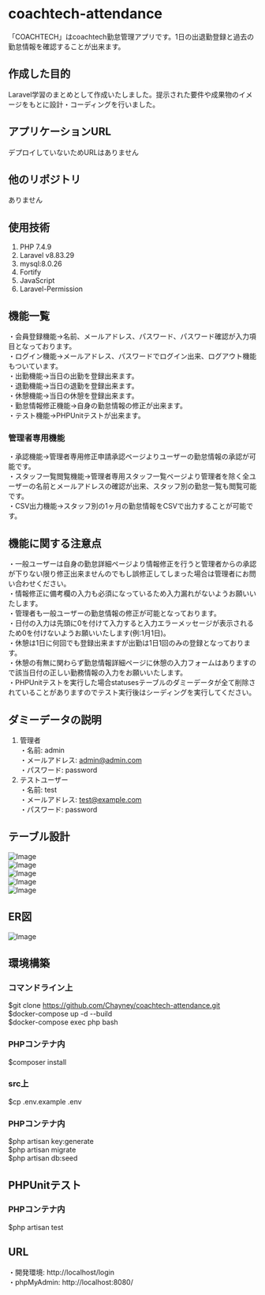 # coachtech-attendance
「COACHTECH」はcoachtech勤怠管理アプリです。1日の出退勤登録と過去の勤怠情報を確認することが出来ます。

## 作成した目的
Laravel学習のまとめとして作成いたしました。提示された要件や成果物のイメージをもとに設計・コーディングを行いました。

## アプリケーションURL
デプロイしていないためURLはありません

## 他のリポジトリ
ありません

## 使用技術
1. PHP 7.4.9
2. Laravel v8.83.29
3. mysql:8.0.26
4. Fortify
5. JavaScript
6. Laravel-Permission

## 機能一覧
・会員登録機能→名前、メールアドレス、パスワード、パスワード確認が入力項目となっております。  
・ログイン機能→メールアドレス、パスワードでログイン出来、ログアウト機能もついています。  
・出勤機能→当日の出勤を登録出来ます。  
・退勤機能→当日の退勤を登録出来ます。  
・休憩機能→当日の休憩を登録出来ます。  
・勤怠情報修正機能→自身の勤怠情報の修正が出来ます。  
・テスト機能→PHPUnitテストが出来ます。

### 管理者専用機能
・承認機能→管理者専用修正申請承認ページよりユーザーの勤怠情報の承認が可能です。  
・スタッフ一覧閲覧機能→管理者専用スタッフ一覧ページより管理者を除く全ユーザーの名前とメールアドレスの確認が出来、スタッフ別の勤怠一覧も閲覧可能です。  
・CSV出力機能→スタッフ別の1ヶ月の勤怠情報をCSVで出力することが可能です。

## 機能に関する注意点 
・一般ユーザーは自身の勤怠詳細ページより情報修正を行うと管理者からの承認が下りない限り修正出来ませんのでもし誤修正してしまった場合は管理者にお問い合わせください。   
・情報修正に備考欄の入力も必須になっているため入力漏れがないようお願いいたします。  
・管理者も一般ユーザーの勤怠情報の修正が可能となっております。  
・日付の入力は先頭に0を付けて入力すると入力エラーメッセージが表示されるため0を付けないようお願いいたします(例:1月1日)。  
・休憩は1日に何回でも登録出来ますが出勤は1日1回のみの登録となっております。  
・休憩の有無に関わらず勤怠情報詳細ページに休憩の入力フォームはありますので該当日付の正しい勤務情報の入力をお願いいたします。  
・PHPUnitテストを実行した場合statusesテーブルのダミーデータが全て削除されていることがありますのでテスト実行後はシーディングを実行してください。

## ダミーデータの説明
1.	管理者  
・名前: admin  
・メールアドレス: admin@admin.com  
・パスワード: password  
2.	テストユーザー  
・名前: test  
・メールアドレス: test@example.com  
・パスワード: password

## テーブル設計
![Image](https://github.com/user-attachments/assets/89ff5ed6-e68f-4e29-8138-314df55de949)  
![Image](https://github.com/user-attachments/assets/6d67a9a2-14e9-4387-8d78-953f05a72934)  
![Image](https://github.com/user-attachments/assets/98a17594-b667-4e2c-a84c-1418eb4c9980)  
![Image](https://github.com/user-attachments/assets/64b45e12-612b-412b-b785-4f2b17d8c071)  
![Image](https://github.com/user-attachments/assets/f18078b2-1c37-4fb3-b702-130d2b4efe0b)

## ER図
![Image](https://github.com/user-attachments/assets/fb82e5cb-2377-4e24-9d4f-c204d47aaa1f)

## 環境構築

### コマンドライン上
$git clone https://github.com/Chayney/coachtech-attendance.git  
$docker-compose up -d --build  
$docker-compose exec php bash

### PHPコンテナ内
$composer install

### src上
$cp .env.example .env

### PHPコンテナ内
$php artisan key:generate  
$php artisan migrate  
$php artisan db:seed

## PHPUnitテスト

### PHPコンテナ内
$php artisan test

## URL
・開発環境: http://localhost/login  
・phpMyAdmin: http://localhost:8080/

